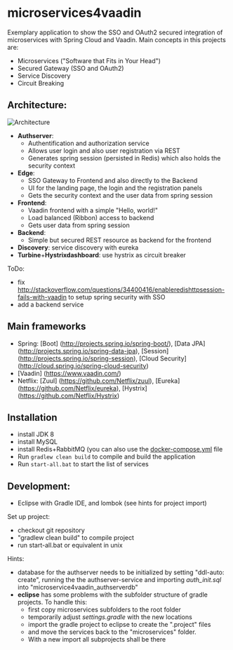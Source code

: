# microservices4vaadin
Exemplary application to show the SSO and OAuth2 secured integration of microservices with Spring Cloud and Vaadin. Main concepts in this projects are:
* Microservices ("Software that Fits in Your Head")
* Secured Gateway (SSO and OAuth2)
* Service Discovery
* Circuit Breaking

## Architecture:
![Architecture](/doc/Architecture.png)

* **Authserver**:
  * Authentification and authorization service
  * Allows user login and also user registration via REST
  * Generates spring session (persisted in Redis) which also holds the security context
* **Edge**:
  * SSO Gateway to Frontend and also directly to the Backend
  * UI for the landing page, the login and the registration panels
  * Gets the security context and the user data from spring session
* **Frontend**:
  * Vaadin frontend with a simple "Hello, world!"
  * Load balanced (Ribbon) access to backend
  * Gets user data from spring session
* **Backend**:
  * Simple but secured REST resource as backend for the frontend
* **Discovery**: service discovery with eureka
* **Turbine**+**Hystrixdashboard**: use hystrix as circuit breaker

ToDo:
* fix http://stackoverflow.com/questions/34400416/enableredishttpsession-fails-with-vaadin to setup spring security with SSO
* add a backend service

## Main frameworks
* Spring: [Boot] (http://projects.spring.io/spring-boot/), [Data JPA] (http://projects.spring.io/spring-data-jpa), [Session] (http://projects.spring.io/spring-session), [Cloud Security] (http://cloud.spring.io/spring-cloud-security)
* [Vaadin] (https://www.vaadin.com/)
* Netflix: [Zuul] (https://github.com/Netflix/zuul), [Eureka] (https://github.com/Netflix/eureka), [Hystrix] (https://github.com/Netflix/Hystrix)

## Installation
* install JDK 8
* install MySQL
* install Redis+RabbitMQ (you can also use the [docker-compose.yml](docker-compose.yml) file
* Run `gradlew clean build` to compile and build the application
* Run `start-all.bat` to start the list of services

## Development:
* Eclipse with Gradle IDE, and lombok (see hints for project import)

Set up project:
* checkout git repository
* "gradlew clean build" to compile project
* run start-all.bat or equivalent in unix

Hints:
* database for the authserver needs to be initialized by setting "ddl-auto: create", running the the authserver-service and importing *auth_init.sql* into "microservice4vaadin_authserverdb"
* **eclipse** has some problems with the subfolder structure of gradle projects. To handle this:
  - first copy microservices subfolders to the root folder
  - temporarily adjust *settings.gradle* with the new locations
  - import the gradle project to eclipse to create the ".project" files
  - and move the services back to the "microservices" folder.
  - With a new import all subprojects shall be there
